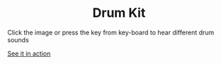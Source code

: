 <h1 align="center"> Drum Kit </h1>

Click the image or press the key from key-board to hear different drum sounds

<a href="https://chandrakant2000.github.io/Drum-Kit/"> See it in action </a> 
